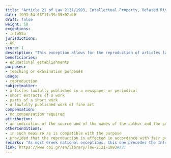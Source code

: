 ```yaml
---
title: "Article 21 of Law 2121/1993, Intellectual Property, Related Rights and Cultural Issues (updated up to the Law 4672/2020)"
date: 1993-04-03T11:39:35+02:00 
draft: false 
weight: 50
exceptions:
- info53a
jurisdictions:
- GR
score: 1
description: "This exception allows for the reproduction of articles lawfully published in a newspaper or periodical, short extracts of a work or parts of a short work or a lawfully published work of fine art work exclusively for teaching or examination purposes at an educational establishment, in such measure as is compatible with the aforementioned purpose, provided that the reproduction is effected in accordance with fair practice and does not conflict with the normal exploitation. The reproduction must be accompanied by an indication of the source and of the names of the author and the publisher, provided that the said names appear on the source." 
beneficiaries:
- educational establishments
purposes: 
- teaching or examination purposes 
usage:
- reproduction
subjectmatter:
- articles lawfully published in a newspaper or periodical
- short extracts of a work 
- parts of a short work 
- a lawfully published work of fine art
compensation:
- no compensation required
attribution: 
- an indication of the source and of the names of the author and the publisher are required, provided that said names appear on the source
otherConditions: 
- in such measure as is compatible with the purpose
- provided that the reproduction is effected in accordance with fair practice and does not conflict with the normal exploitation
remarks: "As most Greek national exceptions, this one precedes the InfoSoc Directive. Another pre-existing exceptions that can be regarded as partially covering the scope of art. 5.3.(a) is art. 20 of the Greek law named 'School Textbooks and Anthologies' which permits, without the author's consent and without payment, the reproduction by means of printing of small parts of lawfully published literary works of one or more writers in educational textbooks approved for use in primary and secondary education by the Ministry of National Education and Religions or another competent ministry, according to the official detailed syllabus."
link: https://www.opi.gr/en/library/law-2121-1993#a21
---
```

